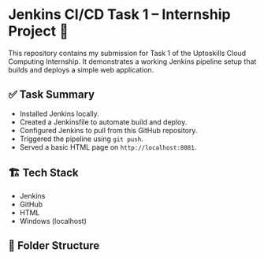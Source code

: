 # Jenkins CI/CD Task 1 – Internship Project 🚀

This repository contains my submission for Task 1 of the Uptoskills Cloud Computing Internship. It demonstrates a working Jenkins pipeline setup that builds and deploys a simple web application.

## ✅ Task Summary

- Installed Jenkins locally.
- Created a Jenkinsfile to automate build and deploy.
- Configured Jenkins to pull from this GitHub repository.
- Triggered the pipeline using `git push`.
- Served a basic HTML page on `http://localhost:8081`.

## 🏗️ Tech Stack

- Jenkins
- GitHub
- HTML
- Windows (localhost)

## 📂 Folder Structure

